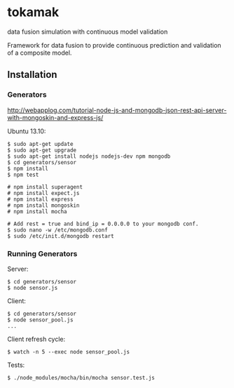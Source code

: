 tokamak
=======

data fusion simulation with continuous model validation

Framework for data fusion to provide continuous prediction 
and validation of a composite model.

## Installation ##

### Generators ###

http://webapplog.com/tutorial-node-js-and-mongodb-json-rest-api-server-with-mongoskin-and-express-js/

Ubuntu 13.10:

    $ sudo apt-get update
    $ sudo apt-get upgrade
    $ sudo apt-get install nodejs nodejs-dev npm mongodb
    $ cd generators/sensor
    $ npm install
    $ npm test

    # npm install superagent
    # npm install expect.js
    # npm install express
    # npm install mongoskin
    # npm install mocha

    # Add rest = true and bind_ip = 0.0.0.0 to your mongodb conf.
    $ sudo nano -w /etc/mongodb.conf
    $ sudo /etc/init.d/mongodb restart

### Running Generators ###

Server:

	$ cd generators/sensor
    $ node sensor.js

Client: 

	$ cd generators/sensor
    $ node sensor_pool.js
    ...

Client refresh cycle:

    $ watch -n 5 --exec node sensor_pool.js

Tests:

    $ ./node_modules/mocha/bin/mocha sensor.test.js 

